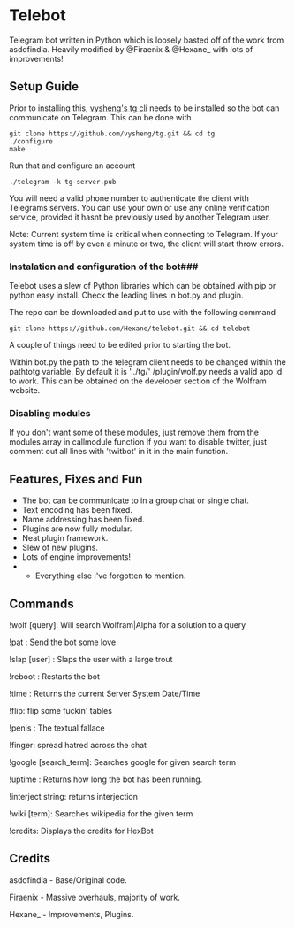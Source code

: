 Telebot
===================

Telegram bot written in Python which is loosely basted off of the work from asdofindia. Heavily modified by @Firaenix & @Hexane_ with lots of improvements!


## Setup Guide ##

Prior to installing this, [vysheng's tg cli](http://github.com/vysheng/tg) needs to be installed so the bot can communicate on Telegram. This can be done with
    
    git clone https://github.com/vysheng/tg.git && cd tg
    ./configure
    make

Run that and configure an account
    
    ./telegram -k tg-server.pub

You will need a valid phone number to authenticate the client with Telegrams servers. You can use your own or use any online verification service, provided it hasnt be previously used by another Telegram user.

Note: Current system time is critical when connecting to Telegram. If your system time is off by even a minute or two, the client will start throw errors.    

### Instalation and configuration of the bot###

Telebot uses a slew of Python libraries which can be obtained with pip or python easy install. Check the leading lines in bot.py and plugin.

The repo can be downloaded and put to use with the following command
    
    git clone https://github.com/Hexane/telebot.git && cd telebot

A couple of things need to be edited prior to starting the bot.    

Within bot.py the path to the telegram client needs to be changed within the pathtotg variable. By default it is '../tg/'
/plugin/wolf.py needs a valid app id to work. This can be obtained on the developer section of the Wolfram website.

### Disabling modules ###
If you don't want some of these modules, just remove them from the modules array in callmodule function
If you want to disable twitter, just comment out all lines with 'twitbot' in it in the main function.


## Features, Fixes and Fun ##
  
* The bot can be communicate to in a group chat or single chat. 
* Text encoding has been fixed.
* Name addressing has been fixed.
* Plugins are now fully modular.
* Neat plugin framework.
* Slew of new plugins.
* Lots of engine improvements!
* + Everything else I've forgotten to mention.

## Commands ##

!wolf [query]: Will search Wolfram|Alpha for a solution to a query

!pat : Send the bot some love

!slap [user] : Slaps the user with a large trout

!reboot : Restarts the bot

!time : Returns the current Server System Date/Time

!flip: flip some fuckin' tables

!penis : The textual fallace

!finger: spread hatred across the chat

!google [search_term]: Searches google for given search term 

!uptime : Returns how long the bot has been running.

!interject string: returns interjection

!wiki [term]: Searches wikipedia for the given term

!credits: Displays the credits for HexBot


## Credits ##

asdofindia - Base/Original code.

Firaenix - Massive overhauls, majority of work. 

Hexane_ - Improvements, Plugins.
